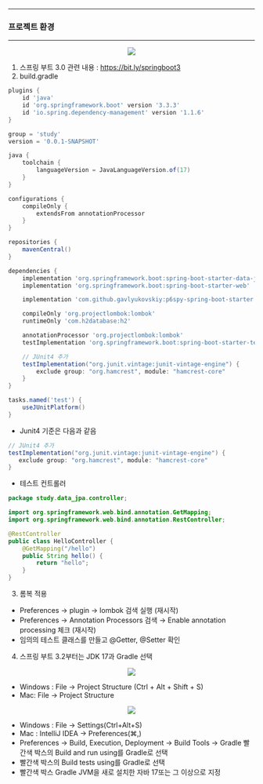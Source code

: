 -----
### 프로젝트 환경
-----
<div align="center">
<img src="https://github.com/user-attachments/assets/a6b34d2c-3289-4acc-9455-1357a9eacbde">
</div>

1. 스프링 부트 3.0 관련 내용 : https://bit.ly/springboot3
2. build.gradle
```gradle
plugins {
	id 'java'
	id 'org.springframework.boot' version '3.3.3'
	id 'io.spring.dependency-management' version '1.1.6'
}

group = 'study'
version = '0.0.1-SNAPSHOT'

java {
	toolchain {
		languageVersion = JavaLanguageVersion.of(17)
	}
}

configurations {
	compileOnly {
		extendsFrom annotationProcessor
	}
}

repositories {
	mavenCentral()
}

dependencies {
	implementation 'org.springframework.boot:spring-boot-starter-data-jpa'
	implementation 'org.springframework.boot:spring-boot-starter-web'

	implementation 'com.github.gavlyukovskiy:p6spy-spring-boot-starter:1.9.0'

	compileOnly 'org.projectlombok:lombok'
	runtimeOnly 'com.h2database:h2'

	annotationProcessor 'org.projectlombok:lombok'
	testImplementation 'org.springframework.boot:spring-boot-starter-test'

	// JUnit4 추가
	testImplementation("org.junit.vintage:junit-vintage-engine") {
		exclude group: "org.hamcrest", module: "hamcrest-core"
	}
}

tasks.named('test') {
	useJUnitPlatform()
}
```
  - Junit4 기준은 다음과 같음
```gradle
// JUnit4 추가
testImplementation("org.junit.vintage:junit-vintage-engine") {
   exclude group: "org.hamcrest", module: "hamcrest-core"
}
```
  - 테스트 컨트롤러
```java
package study.data_jpa.controller;

import org.springframework.web.bind.annotation.GetMapping;
import org.springframework.web.bind.annotation.RestController;

@RestController
public class HelloController {
    @GetMapping("/hello")
    public String hello() {
        return "hello";
    }
}
```

3. 롬복 적용
  - Preferences → plugin → lombok 검색 실행 (재시작)
  - Preferences → Annotation Processors 검색 → Enable annotation processing 체크 (재시작)
  - 임의의 테스트 클래스를 만들고 @Getter, @Setter 확인

4. 스프링 부트 3.2부터는 JDK 17과 Gradle 선택
<div align="center">
<img src="https://github.com/user-attachments/assets/852f7615-6d77-41f5-810b-5edff6ab2758">
</div>

  - Windows : File → Project Structure (Ctrl + Alt + Shift + S)
  - Mac: File → Project Structure

<div align="center">
<img src="https://github.com/user-attachments/assets/0f299edc-821d-4f19-948c-0c11cd7c9937">
</div>

  - Windows : File → Settings(Ctrl+Alt+S)
  - Mac : IntelliJ IDEA → Preferences(⌘,)
  - Preferences → Build, Execution, Deployment → Build Tools → Gradle 빨간색 박스의 Build and run using를 Gradle로 선택
  - 빨간색 박스의 Build tests using를 Gradle로 선택
  - 빨간색 박스 Gradle JVM을 새로 설치한 자바 17또는 그 이상으로 지정

